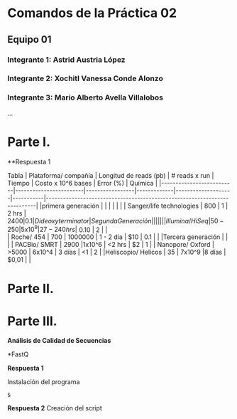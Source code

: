 
# Comandos de la Práctica 02
## Equipo 01 
### Integrante 1: Astrid Austria López
### Integrante 2: Xochitl Vanessa Conde Alonzo 
### Integrante 3: Mario Alberto Avella Villalobos
...

# Parte I. 

**Respuesta 1

Tabla
| Plataforma/ compañía     | Longitud de reads (pb) | # reads x run   | Tiempo      | Costo x 10^6 bases | Error (%) | Química                                                                  |
|--------------------------|------------------------|-----------------|-------------|--------------------|-----------|--------------------------------------------------------------------------|
|primera generación        |                        |                 |             |                    |           |
| Sanger/life technologies | 800                    | 1               | 2 hrs       | $2400              | 0.1       | Dideoxy terminator                                         
|Segunda Generación        |                        |                 |             |                    |           |                                                          
| Illumina/ HiSeq          | 50 - 250               | 5x10^9          | 27-240 hrs  | ~$0.10             | 2         |                        |  
| Roche/ 454               | 700                    | 1000000         | 1 - 2 día   | $10                | 0.1       |      |
|Tercera generación        |                        |                 |
| PACBio/ SMRT             | 2900                   |1x10^6           | <2 hrs      | $2                 | 1         |
| Nanopore/ Oxford         | >5000                  | 6x10^4          | 3 días      | <1                 | 2         |
|Heliscopio/ Helicos       | 35                     | 7x10^9          |8 días       | $0,01              |           | 

# Parte II.


# Parte III.
**Análisis de Calidad de Secuencias**

*FastQ

**Respuesta 1**

Instalación del programa
```
$ 
```

**Respuesta 2**
Creación del script
